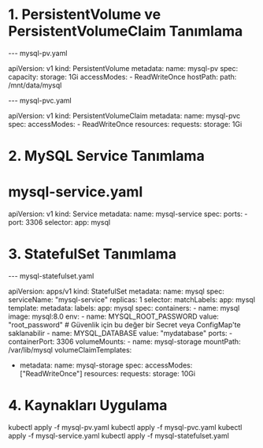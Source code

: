 # 1. PersistentVolume ve PersistentVolumeClaim Tanımlama

--- mysql-pv.yaml

apiVersion: v1
kind: PersistentVolume
metadata:
  name: mysql-pv
spec:
  capacity:
    storage: 1Gi
  accessModes:
    - ReadWriteOnce
  hostPath:
    path: /mnt/data/mysql

--- mysql-pvc.yaml

apiVersion: v1
kind: PersistentVolumeClaim
metadata:
  name: mysql-pvc
spec:
  accessModes:
    - ReadWriteOnce
  resources:
    requests:
      storage: 1Gi

# 2. MySQL Service Tanımlama

# mysql-service.yaml

apiVersion: v1
kind: Service
metadata:
  name: mysql-service
spec:
  ports:
    - port: 3306
  selector:
    app: mysql

# 3. StatefulSet Tanımlama

--- mysql-statefulset.yaml

apiVersion: apps/v1
kind: StatefulSet
metadata:
  name: mysql
spec:
  serviceName: "mysql-service"
  replicas: 1
  selector:
    matchLabels:
      app: mysql
  template:
    metadata:
      labels:
        app: mysql
    spec:
      containers:
      - name: mysql
        image: mysql:8.0
        env:
        - name: MYSQL_ROOT_PASSWORD
          value: "root_password"  # Güvenlik için bu değer bir Secret veya ConfigMap'te saklanabilir
        - name: MYSQL_DATABASE
          value: "mydatabase"
        ports:
        - containerPort: 3306
        volumeMounts:
        - name: mysql-storage
          mountPath: /var/lib/mysql
  volumeClaimTemplates:
  - metadata:
      name: mysql-storage
    spec:
      accessModes: ["ReadWriteOnce"]
      resources:
        requests:
          storage: 10Gi
# 4. Kaynakları Uygulama

kubectl apply -f mysql-pv.yaml
kubectl apply -f mysql-pvc.yaml
kubectl apply -f mysql-service.yaml
kubectl apply -f mysql-statefulset.yaml
